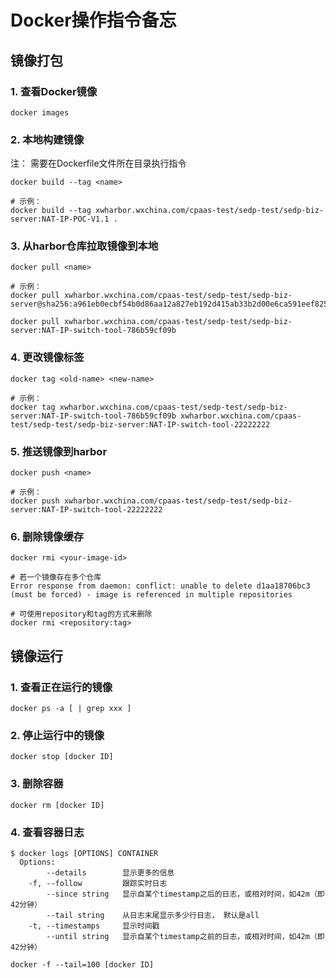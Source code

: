 # Docker操作指令备忘

## 镜像打包
### 1. 查看Docker镜像
```shell
docker images
```

### 2. 本地构建镜像
注： 需要在Dockerfile文件所在目录执行指令
```shell
docker build --tag <name>

# 示例：
docker build --tag xwharbor.wxchina.com/cpaas-test/sedp-test/sedp-biz-server:NAT-IP-POC-V1.1 .
```

### 3. 从harbor仓库拉取镜像到本地
```shell
docker pull <name>

# 示例：
docker pull xwharbor.wxchina.com/cpaas-test/sedp-test/sedp-biz-server@sha256:a961eb0ecbf54b0d86aa12a827eb192d415ab33b2d00e6ca591eef82579fef02

docker pull xwharbor.wxchina.com/cpaas-test/sedp-test/sedp-biz-server:NAT-IP-switch-tool-786b59cf09b
```

### 4. 更改镜像标签
```shell
docker tag <old-name> <new-name>

# 示例：
docker tag xwharbor.wxchina.com/cpaas-test/sedp-test/sedp-biz-server:NAT-IP-switch-tool-786b59cf09b xwharbor.wxchina.com/cpaas-test/sedp-test/sedp-biz-server:NAT-IP-switch-tool-22222222
```

### 5. 推送镜像到harbor
```shell
docker push <name>

# 示例：
docker push xwharbor.wxchina.com/cpaas-test/sedp-test/sedp-biz-server:NAT-IP-switch-tool-22222222
```

### 6. 删除镜像缓存
```shell
docker rmi <your-image-id>

# 若一个镜像存在多个仓库
Error response from daemon: conflict: unable to delete d1aa18706bc3 (must be forced) - image is referenced in multiple repositories

# 可使用repository和tag的方式来删除
docker rmi <repository:tag>
```

## 镜像运行

### 1. 查看正在运行的镜像

```shell
docker ps -a [ | grep xxx ]
```

### 2. 停止运行中的镜像

```shell
docker stop [docker ID]
```

### 3. 删除容器

```shell
docker rm [docker ID]
```

### 4. 查看容器日志

```shell
$ docker logs [OPTIONS] CONTAINER
  Options:
        --details        显示更多的信息
    -f, --follow         跟踪实时日志
        --since string   显示自某个timestamp之后的日志，或相对时间，如42m（即42分钟）
        --tail string    从日志末尾显示多少行日志， 默认是all
    -t, --timestamps     显示时间戳
        --until string   显示自某个timestamp之前的日志，或相对时间，如42m（即42分钟）
```

```shell
docker -f --tail=100 [docker ID]
```